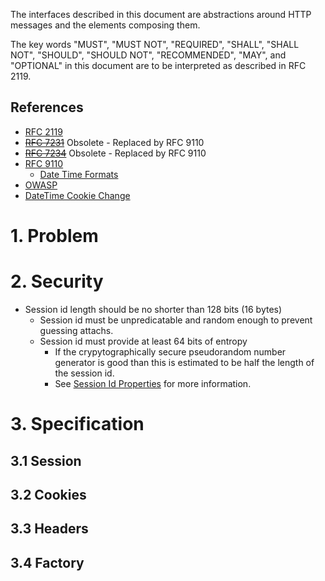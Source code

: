 
The interfaces described in this document are abstractions around HTTP messages and the elements composing them.

The key words "MUST", "MUST NOT", "REQUIRED", "SHALL", "SHALL NOT", "SHOULD", "SHOULD NOT", "RECOMMENDED", "MAY", and "OPTIONAL" in this document are to be interpreted as described in RFC 2119.

## References
* [RFC 2119](https://www.rfc-editor.org/rfc/rfc2119)
* ~~[RFC 7231](https://www.rfc-editor.org/rfc/rfc7231)~~ Obsolete - Replaced by RFC 9110
* ~~[RFC 7234](https://www.rfc-editor.org/rfc/rfc7234)~~ Obsolete - Replaced by RFC 9110
* [RFC 9110](https://www.rfc-editor.org/rfc/rfc9110)
	* [Date Time Formats](https://www.rfc-editor.org/rfc/rfc9110#name-date-time-formats)
* [OWASP](https://cheatsheetseries.owasp.org/cheatsheets/Session_Management_Cheat_Sheet.html)
* [DateTime Cookie Change](https://php.watch/versions/8.2/DateTime-COOKIE-value-change)

# 1. Problem

# 2. Security
* Session id length should be no shorter than 128 bits (16 bytes)
	* Session id must be unpredicatable and random enough to prevent guessing attachs.
	* Session id must provide at least 64 bits of entropy
		* If the crypytographically secure pseudorandom number generator is good than this is estimated to be half the length of the session id.
		* See [Session Id Properties](https://cheatsheetseries.owasp.org/cheatsheets/Session_Management_Cheat_Sheet.html#session-id-properties) for more information.

# 3. Specification

## 3.1 Session

## 3.2 Cookies

## 3.3 Headers

## 3.4 Factory
